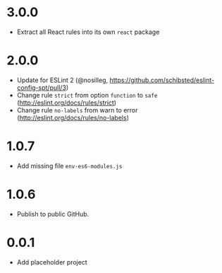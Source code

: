 # 3.0.0
- Extract all React rules into its own `react` package

# 2.0.0
- Update for ESLint 2 (@nosilleg, https://github.com/schibsted/eslint-config-spt/pull/3)
- Change rule `strict` from option `function` to `safe` (http://eslint.org/docs/rules/strict)
- Change rule `no-labels` from warn to error (http://eslint.org/docs/rules/no-labels)

# 1.0.7
- Add missing file `env-es6-modules.js`

# 1.0.6
- Publish to public GitHub.

# 0.0.1
- Add placeholder project
